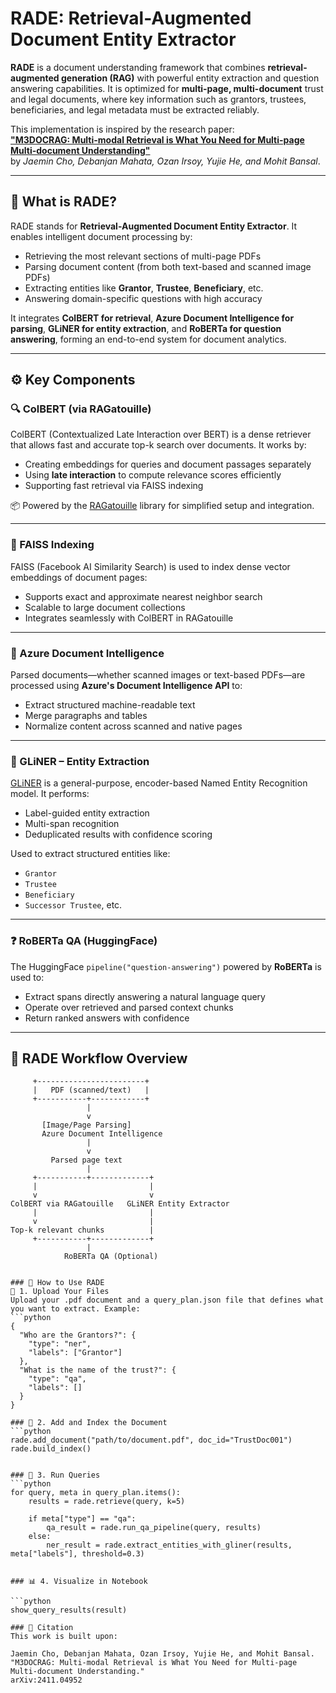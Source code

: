# RADE: Retrieval-Augmented Document Entity Extractor

**RADE** is a document understanding framework that combines **retrieval-augmented generation (RAG)** with powerful entity extraction and question answering capabilities. It is optimized for **multi-page, multi-document** trust and legal documents, where key information such as grantors, trustees, beneficiaries, and legal metadata must be extracted reliably.

This implementation is inspired by the research paper:  
**["M3DOCRAG: Multi-modal Retrieval is What You Need for Multi-page Multi-document Understanding"](https://arxiv.org/abs/2411.04952)**  
by *Jaemin Cho, Debanjan Mahata, Ozan Irsoy, Yujie He, and Mohit Bansal*.

---

## 🧠 What is RADE?

RADE stands for **Retrieval-Augmented Document Entity Extractor**. It enables intelligent document processing by:
- Retrieving the most relevant sections of multi-page PDFs
- Parsing document content (from both text-based and scanned image PDFs)
- Extracting entities like **Grantor**, **Trustee**, **Beneficiary**, etc.
- Answering domain-specific questions with high accuracy

It integrates **ColBERT for retrieval**, **Azure Document Intelligence for parsing**, **GLiNER for entity extraction**, and **RoBERTa for question answering**, forming an end-to-end system for document analytics.

---

## ⚙️ Key Components

### 🔍 ColBERT (via RAGatouille)
ColBERT (Contextualized Late Interaction over BERT) is a dense retriever that allows fast and accurate top-k search over documents. It works by:
- Creating embeddings for queries and document passages separately
- Using **late interaction** to compute relevance scores efficiently
- Supporting fast retrieval via FAISS indexing

📦 Powered by the [RAGatouille](https://github.com/huggingface/RAGatouille) library for simplified setup and integration.

---

### 🧠 FAISS Indexing
FAISS (Facebook AI Similarity Search) is used to index dense vector embeddings of document pages:
- Supports exact and approximate nearest neighbor search
- Scalable to large document collections
- Integrates seamlessly with ColBERT in RAGatouille

---

### 📄 Azure Document Intelligence
Parsed documents—whether scanned images or text-based PDFs—are processed using **Azure's Document Intelligence API** to:
- Extract structured machine-readable text
- Merge paragraphs and tables
- Normalize content across scanned and native pages

---

### 🔎 GLiNER – Entity Extraction
[GLiNER](https://huggingface.co/knowledgator) is a general-purpose, encoder-based Named Entity Recognition model. It performs:
- Label-guided entity extraction
- Multi-span recognition
- Deduplicated results with confidence scoring

Used to extract structured entities like:
- `Grantor`
- `Trustee`
- `Beneficiary`
- `Successor Trustee`, etc.

---

### ❓ RoBERTa QA (HuggingFace)
The HuggingFace `pipeline("question-answering")` powered by **RoBERTa** is used to:
- Extract spans directly answering a natural language query
- Operate over retrieved and parsed context chunks
- Return ranked answers with confidence

---

## 🔁 RADE Workflow Overview

```text
     +------------------------+
     |   PDF (scanned/text)   |
     +-----------+------------+
                 |
                 v
       [Image/Page Parsing]
       Azure Document Intelligence
                 |
                 v
         Parsed page text
                 |
     +-----------+-------------+
     |                         |
     v                         v
ColBERT via RAGatouille   GLiNER Entity Extractor
     |                         |
     v                         |
Top-k relevant chunks          |
     +-----------+-------------+
                 |
            RoBERTa QA (Optional)


### 🚀 How to Use RADE
📁 1. Upload Your Files
Upload your .pdf document and a query_plan.json file that defines what you want to extract. Example:
```python
{
  "Who are the Grantors?": {
    "type": "ner",
    "labels": ["Grantor"]
  },
  "What is the name of the trust?": {
    "type": "qa",
    "labels": []
  }
}

### 🧱 2. Add and Index the Document
```python
rade.add_document("path/to/document.pdf", doc_id="TrustDoc001")
rade.build_index()


### 🔎 3. Run Queries
```python
for query, meta in query_plan.items():
    results = rade.retrieve(query, k=5)

    if meta["type"] == "qa":
        qa_result = rade.run_qa_pipeline(query, results)
    else:
        ner_result = rade.extract_entities_with_gliner(results, meta["labels"], threshold=0.3)


### 📊 4. Visualize in Notebook

```python
show_query_results(result)

### 🧪 Citation
This work is built upon:

Jaemin Cho, Debanjan Mahata, Ozan Irsoy, Yujie He, and Mohit Bansal.
"M3DOCRAG: Multi-modal Retrieval is What You Need for Multi-page Multi-document Understanding."
arXiv:2411.04952

